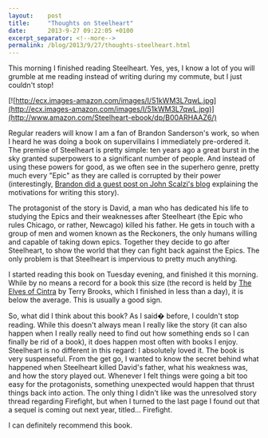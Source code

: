 ```yaml
---
layout:    post
title:     "Thoughts on Steelheart"
date:      2013-9-27 09:22:05 +0100
excerpt_separator: <!--more-->
permalink: /blog/2013/9/27/thoughts-steelheart.html
---
```


This morning I finished reading Steelheart. Yes, yes, I know a lot of you will grumble at me reading instead of writing during my commute, but I just couldn't stop!

[![http://ecx.images-amazon.com/images/I/51kWM3L7qwL.jpg](http://ecx.images-amazon.com/images/I/51kWM3L7qwL.jpg)](http://www.amazon.com/Steelheart-ebook/dp/B00ARHAAZ6/)

<!--more-->
Regular readers will know I am a fan of Brandon Sanderson's work, so when I heard he was doing a book on supervillains I immediately pre-ordered it. The premise of Steelheart is pretty simple: ten years ago a great burst in the sky granted superpowers to a significant number of people. And instead of using these powers for good, as we often see in the superhero genre, pretty much every &quot;Epic&quot; as they are called is corrupted by their power (interestingly, [Brandon did a guest post on John Scalzi's blog](http://whatever.scalzi.com/2013/09/26/the-big-idea-brandon-sanderson/) explaining the motivations for writing this story).

The protagonist of the story is David, a man who has dedicated his life to studying the Epics and their weaknesses after Steelheart (the Epic who rules Chicago, or rather, Newcago) killed his father. He gets in touch with a group of men and women known as the Reckoners, the only humans willing and capable of taking down epics. Together they decide to go after Steelheart, to show the world that they can fight back against the Epics. The only problem is that Steelheart is impervious to pretty much anything.

I started reading this book on Tuesday evening, and finished it this morning. While by no means a record for a book this size (the record is held by [The Elves of Cintra](http://www.amazon.com/Elves-Cintra-Genesis-Shannara-ebook/dp/B000UZQHKM/) by Terry Brooks, which I finished in less than a day), it is below the average. This is usually a good sign.

So, what did I think about this book? As I said� before, I couldn't stop reading. While this doesn't always mean I really like the story (it can also happen when I really really need to find out how something ends so I can finally be rid of a book), it does happen most often with books I enjoy. Steelheart is no different in this regard: I absolutely loved it. The book is very suspenseful. From the get go, I wanted to know the secret behind what happened when Steelheart killed David's father, what his weakness was, and how the story played out. Whenever I felt things were going a bit too easy for the protagonists, something unexpected would happen that thrust things back into action. The only thing I didn't like was the unresolved story thread regarding Firefight, but when I turned to the last page I found out that a sequel is coming out next year, titled... Firefight.

I can definitely recommend this book.